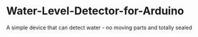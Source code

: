 # Water-Level-Detector-for-Arduino
A simple device that can detect water - no moving parts and totally sealed
